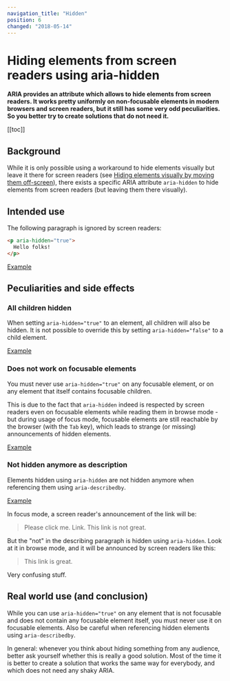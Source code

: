 ```yaml
---
navigation_title: "Hidden"
position: 6
changed: "2018-05-14"
---
```


# Hiding elements from screen readers using aria-hidden

**ARIA provides an attribute which allows to hide elements from screen readers. It works pretty uniformly on non-focusable elements in modern browsers and screen readers, but it still has some very odd peculiarities. So you better try to create solutions that do not need it.**

[[toc]]

## Background

While it is only possible using a workaround to hide elements visually but leave it there for screen readers (see [Hiding elements visually by moving them off-screen](/examples/hiding-elements/visually)), there exists a specific ARIA attribute `aria-hidden` to hide elements from screen readers (but leaving them there visually).

## Intended use

The following paragraph is ignored by screen readers:

```html
<p aria-hidden="true">
  Hello folks!
</p>
```

[Example](_examples/hiding-an-element-using-aria-hidden)

## Peculiarities and side effects

### All children hidden

When setting `aria-hidden="true"` to an element, all children will also be hidden. It is not possible to override this by setting `aria-hidden="false"` to a child element.

[Example](_examples/trying-to-unhide-an-aria-hidden-child)

### Does not work on focusable elements

You must never use `aria-hidden="true"` on any focusable element, or on any element that itself contains focusable children.

This is due to the fact that `aria-hidden` indeed is respected by screen readers even on focusable elements while reading them in browse mode - but during usage of focus mode, focusable elements are still reachable by the browser (with the `Tab` key), which leads to strange (or missing) announcements of hidden elements.

[Example](_examples/hiding-an-element-with-a-focusable-child)

### Not hidden anymore as description

Elements hidden using `aria-hidden` are not hidden anymore when referencing them using `aria-describedby`.

[Example](_examples/elements-hidden-with-aria-hidden-are-not-hidden-when-referenced)

In focus mode, a screen reader's announcement of the link will be:

> Please click me. Link. This link is not great.

But the "not" in the describing paragraph is hidden using `aria-hidden`. Look at it in browse mode, and it will be announced by screen readers like this:

> This link is great.

Very confusing stuff.

## Real world use (and conclusion)

While you can use `aria-hidden="true"` on any element that is not focusable and does not contain any focusable element itself, you must never use it on focusable elements. Also be careful when referencing hidden elements using `aria-describedby`.

In general: whenever you think about hiding something from any audience, better ask yourself whether this is really a good solution. Most of the time it is better to create a solution that works the same way for everybody, and which does not need any shaky ARIA.
